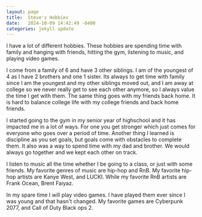 ```yaml
---
layout: page
title:  Steve's Hobbies
date:   2024-10-09 14:42:49 -0400
categories: jekyll update
---
```

 I have a lot of different hobbies.  These hobbies are spending time with family and hanging with friends, hitting the gym, listening to music, and playing video games.

 I come from a family of 6 and have 3 other siblings.  I am of the youngest of 4 as I have 2 brothers and one 1 sister.  Its always to get time with family since I am the youngest and my other siblings moved out, and I am away at college so we never really get to see each other anymore, so I always value the time I get with them.  The same thing goes with my friends back home.  It is hard to balance college life with my college friends and back home friends.



 I started going to the gym in my senior year of highschool and it has impacted me in a lot of ways.  For one you get stronger which just comes for everyone who goes over a period of time.  Another thing I learned is discipline as you set goals, but goals come with obstacles to complete them.  It also was a way to spend time with my dad and brother.  We would always go together and we kept each other on track.

I listen to music all the time whether I be going to a class, or just with some friends.  My favorite genres of music are hip-hop and RnB.  My favorite hip-hop artists are Kanye West, and LUCKI.  While my favorite RnB artists are Frank Ocean, Brent Faiyaz.


 In my spare time I will play video games.  I have played them ever since I was young and that hasn't changed.  My favorite games are Cyberpunk 2077, and Call of Duty Black ops 2.

